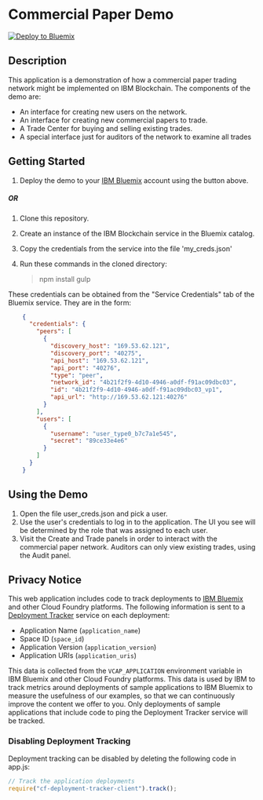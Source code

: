 # Commercial Paper Demo

[![Deploy to Bluemix](https://bluemix.net/deploy/button.png)](https://bluemix.net/deploy?repository=https://github.com/IBM-Blockchain/cp-web.git)

## Description
This application is a demonstration of how a commercial paper trading network might be implemented
on IBM Blockchain.  The components of the demo are:

* An interface for creating new users on the network.
* An interface for creating new commercial papers to trade.
* A Trade Center for buying and selling existing trades.
* A special interface just for auditors of the network to examine all trades

## Getting Started

1. Deploy the demo to your [IBM Bluemix](https://www.bluemix.net/) account using the button above.

##### OR

1. Clone this repository.
2. Create an instance of the IBM Blockchain service in the Bluemix catalog.
3. Copy the credentials from the service into the file 'my_creds.json'
4. Run these commands in the cloned directory:


    > npm install
    > gulp

These credentials can be obtained from the "Service Credentials" tab of the Bluemix service. They are
in the form:

```json
    {
      "credentials": {
        "peers": [
          {
            "discovery_host": "169.53.62.121",
            "discovery_port": "40275",
            "api_host": "169.53.62.121",
            "api_port": "40276",
            "type": "peer",
            "network_id": "4b21f2f9-4d10-4946-a0df-f91ac09dbc03",
            "id": "4b21f2f9-4d10-4946-a0df-f91ac09dbc03_vp1",
            "api_url": "http://169.53.62.121:40276"
          }
        ],
        "users": [
          {
            "username": "user_type0_b7c7a1e545",
            "secret": "89ce33e4e6"
          }
        ]
      }
    }
```

## Using the Demo

1. Open the file user_creds.json and pick a user.
2. Use the user's credentials to log in to the application.  The UI you see will be determined by the role
that was assigned to each user.
3. Visit the Create and Trade panels in order to interact with the commercial paper network.  Auditors
can only view existing trades, using the Audit panel.

## Privacy Notice

This web application includes code to track deployments to [IBM Bluemix](https://www.bluemix.net/) and other Cloud Foundry platforms. The following information is sent to a [Deployment Tracker](https://github.com/cloudant-labs/deployment-tracker) service on each deployment:

* Application Name (`application_name`)
* Space ID (`space_id`)
* Application Version (`application_version`)
* Application URIs (`application_uris`)

This data is collected from the `VCAP_APPLICATION` environment variable in IBM Bluemix and other Cloud Foundry platforms. This data is used by IBM to track metrics around deployments of sample applications to IBM Bluemix to measure the usefulness of our examples, so that we can continuously improve the content we offer to you. Only deployments of sample applications that include code to ping the Deployment Tracker service will be tracked.

### Disabling Deployment Tracking

Deployment tracking can be disabled by deleting the following code in app.js:
```javascript
// Track the application deployments
require("cf-deployment-tracker-client").track();
```
